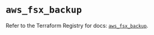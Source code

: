 # `aws_fsx_backup`

Refer to the Terraform Registry for docs: [`aws_fsx_backup`](https://registry.terraform.io/providers/hashicorp/aws/6.6.0/docs/resources/fsx_backup).
